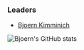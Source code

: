 ### Leaders

* [Bjoern Kimminich](mailto:bjoern.kimminich@owasp.org)

![Bjoern's GitHub stats](https://github-readme-stats.vercel.app/api?username=bkimminich&show_icons=true)

<!--<p style="border: 2px solid #E64A19; border-radius: 5px; font-size: 0.7em; padding: 2px;">
Please help us make the Juice Shop even better for you by answering our <a href="~" target="_blank"><i class='fas fa-poll-h'></i> annual user questionnaire for 2021</a>!
</p>-->
